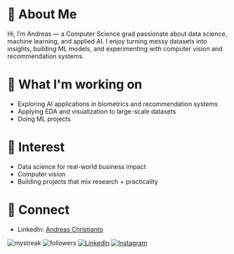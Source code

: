 <!--
**AndreChristianto/AndreChristianto** is a ✨ _special_ ✨ repository because its `README.md` (this file) appears on your GitHub profile.

Here are some ideas to get you started:

- 🔭 I’m currently working on ...
- 🌱 I’m currently learning ...
- 👯 I’m looking to collaborate on ...
- 🤔 I’m looking for help with ...
- 💬 Ask me about ...
- 📫 How to reach me: ...
- 😄 Pronouns: ...
- ⚡ Fun fact: ...
-->

# 🥑 About Me
Hi, I’m Andreas — a Computer Science grad passionate about data science, machine learning, and applied AI. I enjoy turning messy datasets into insights, building ML models, and experimenting with computer vision and recommendation systems.

# 🍎 What I'm working on
- Exploring AI applications in biometrics and recommendation systems
- Applying EDA and visualization to large-scale datasets
- Doing ML projects

# 🥝 Interest
- Data science for real-world business impact
- Computer vision
- Building projects that mix research + practicality

# 🥥 Connect
- LinkedIn: [Andreas Christianto](www.linkedin.com/in/andreas-christianto-648569209)

<img src="https://github-readme-streak-stats.herokuapp.com/?user=madushadhanushka&theme=tokyonight" alt="mystreak"/>
<img alt="followers" title="Follow me on Github" src="https://img.shields.io/github/followers/madushadhanushka?color=236ad3&style=for-the-badge&logo=github&label=Follow"/>
<a href="https://www.linkedin.com/in/andreas-christianto-648569209/" target="_blank"><img src="https://img.shields.io/badge/LinkedIn-%230077B5.svg?&style=flat-square&logo=linkedin&logoColor=white" alt="LinkedIn"></a>
<a href="https://www.instagram.com/andre_chrr?igsh=amR6c3FjNzFmdXY2" target="_blank"><img src="https://img.shields.io/badge/Instagram-%23E4405F.svg?&style=flat-square&logo=instagram&logoColor=white" alt="Instagram"></a>
